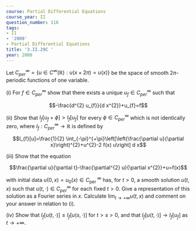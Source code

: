 ```yaml
---
course: Partial Differential Equations
course_year: II
question_number: 116
tags:
- II
- '2008'
- Partial Differential Equations
title: '3.II.29C '
year: 2008
---
```



Let $C_{p e r}^{\infty}=\left\{u \in C^{\infty}(\mathbb{R}): u(x+2 \pi)=u(x)\right\}$ be the space of smooth $2 \pi$-periodic functions of one variable.

(i) For $f \in C_{p e r}^{\infty}$ show that there exists a unique $u_{f} \in C_{p e r}^{\infty}$ such that

$$-\frac{d^{2} u_{f}}{d x^{2}}+u_{f}=f$$

(ii) Show that $I_{f}\left[u_{f}+\phi\right]>I_{f}\left[u_{f}\right]$ for every $\phi \in C_{p e r}^{\infty}$ which is not identically zero, where $I_{f}: C_{p e r}^{\infty} \rightarrow \mathbb{R}$ is defined by

$$I_{f}[u]=\frac{1}{2} \int_{-\pi}^{+\pi}\left[\left(\frac{\partial u}{\partial x}\right)^{2}+u^{2}-2 f(x) u\right] d x$$

(iii) Show that the equation

$$\frac{\partial u}{\partial t}-\frac{\partial^{2} u}{\partial x^{2}}+u=f(x)$$

with initial data $u(0, x)=u_{0}(x) \in C_{\text {per }}^{\infty}$ has, for $t>0$, a smooth solution $u(t, x)$ such that $u(t, \cdot) \in C_{p e r}^{\infty}$ for each fixed $t>0$. Give a representation of this solution as a Fourier series in $x$. Calculate $\lim _{t \rightarrow+\infty} u(t, x)$ and comment on your answer in relation to (i).

(iv) Show that $I_{f}[u(t, \cdot)] \leqslant I_{f}[u(s, \cdot)]$ for $t>s>0$, and that $I_{f}[u(t, \cdot)] \rightarrow I_{f}\left[u_{f}\right]$ as $t \rightarrow+\infty$.